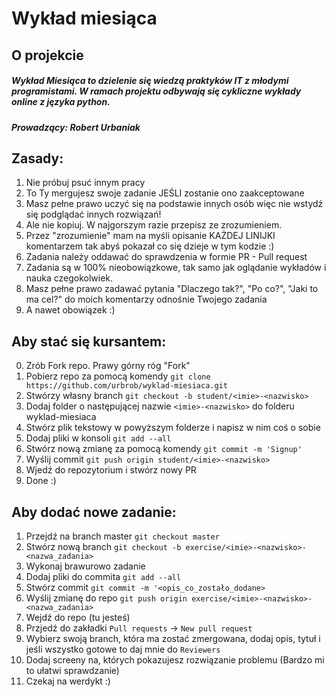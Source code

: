 # Wykład miesiąca

## O projekcie
##### Wykład Miesiąca to dzielenie się wiedzą praktyków IT z młodymi programistami. W ramach projektu odbywają się cykliczne wykłady online z języka python.
##### Prowadzący: Robert Urbaniak

## Zasady:
1. Nie próbuj psuć innym pracy
2. To Ty mergujesz swoje zadanie JEŚLI zostanie ono zaakceptowane
3. Masz pełne prawo uczyć się na podstawie innych osób więc nie wstydź się podglądać innych rozwiązań!
4. Ale nie kopiuj. W najgorszym razie przepisz ze zrozumieniem.
5. Przez "zrozumienie" mam na myśli opisanie KAŻDEJ LINIJKI komentarzem tak abyś pokazał co się dzieje w tym kodzie :)
6. Zadania należy oddawać do sprawdzenia w formie PR - Pull request
7. Zadania są w 100% nieobowiązkowe, tak samo jak oglądanie wykładów i nauka czegokolwiek.
8. Masz pełne prawo zadawać pytania "Dlaczego tak?", "Po co?", "Jaki to ma cel?" do moich komentarzy odnośnie Twojego zadania
9. A nawet obowiązek :)

## Aby stać się kursantem:
0. Zrób Fork repo. Prawy górny róg "Fork"
1. Pobierz repo za pomocą komendy `git clone https://github.com/urbrob/wyklad-miesiaca.git`
2. Stwórzy własny branch `git checkout -b student/<imie>-<nazwisko>`
3. Dodaj folder o następującej nazwie `<imie>-<nazwisko>` do folderu wyklad-miesiaca
4. Stwórz plik tekstowy w powyższym folderze i napisz w nim coś o sobie
5. Dodaj pliki w konsoli `git add --all`
6. Stwórz nową zmianę za pomocą komendy `git commit -m 'Signup'`
7. Wyślij commit `git push origin student/<imie>-<nazwisko>`
8. Wjedź do repozytorium i stwórz nowy PR
9. Done :)

## Aby dodać nowe zadanie:
1. Przejdź na branch master `git checkout master`
2. Stwórz nową branch `git checkout -b exercise/<imie>-<nazwisko>-<nazwa_zadania>`
3. Wykonaj brawurowo zadanie
4. Dodaj pliki do commita `git add --all`
5. Stwórz commit `git commit -m '<opis_co_zostało_dodane>`
6. Wyślij zmianę do repo `git push origin exercise/<imie>-<nazwisko>-<nazwa_zadania>`
7. Wejdź do repo (tu jesteś)
8. Przjedź do zakładki `Pull requests` -> `New pull request`
9. Wybierz swoją branch, która ma zostać zmergowana, dodaj opis, tytuł i jeśli wszystko gotowe to daj mnie do `Reviewers`
10. Dodaj screeny na, których pokazujesz rozwiązanie problemu (Bardzo mi to ułatwi sprawdzanie)
11. Czekaj na werdykt :)
